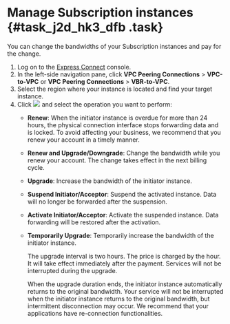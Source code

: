# Manage Subscription instances {#task_j2d_hk3_dfb .task}

You can change the bandwidths of your Subscription instances and pay for the change.

1.  Log on to the [Express Connect](https://partners-intl.console.aliyun.com/#/ri) console. 
2.  In the left-side navigation pane, click **VPC Peering Connections** \> **VPC-to-VPC** or **VPC Peering Connections** \> **VBR-to-VPC**. 
3.  Select the region where your instance is located and find your target instance. 
4.  Click ![](http://static-aliyun-doc.oss-cn-hangzhou.aliyuncs.com/assets/img/21440/154355106912053_en-US.png) and select the operation you want to perform: 
    -   **Renew**: When the initiator instance is overdue for more than 24 hours, the physical connection interface stops forwarding data and is locked. To avoid affecting your business, we recommend that you renew your account in a timely manner.
    -   **Renew and Upgrade/Downgrade**: Change the bandwidth while you renew your account. The change takes effect in the next billing cycle.
    -   **Upgrade**: Increase the bandwidth of the initiator instance.
    -   **Suspend Initiator/Acceptor**: Suspend the activated instance. Data will no longer be forwarded after the suspension.
    -   **Activate Initiator/Acceptor**: Activate the suspended instance. Data forwarding will be restored after the activation.
    -   **Temporarily Upgrade**: Temporarily increase the bandwidth of the initiator instance.

        The upgrade interval is two hours. The price is charged by the hour. It will take effect immediately after the payment. Services will not be interrupted during the upgrade.

        When the upgrade duration ends, the initiator instance automatically returns to the original bandwidth. Your service will not be interrupted when the initiator instance returns to the original bandwidth, but intermittent disconnection may occur. We recommend that your applications have re-connection functionalities.


